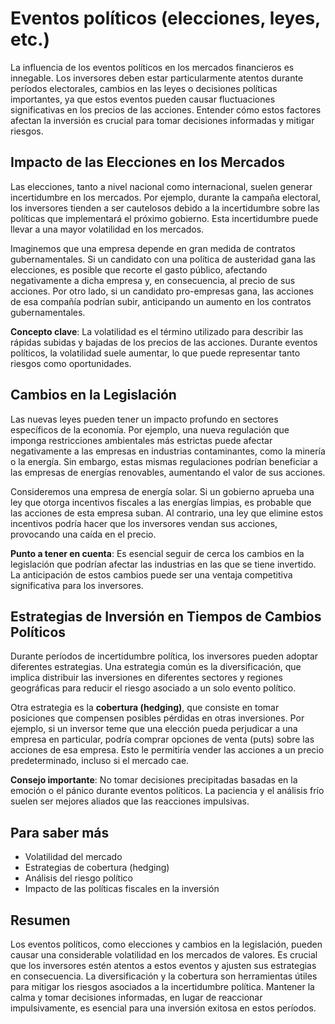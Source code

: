 # Eventos políticos (elecciones, leyes, etc.)

La influencia de los eventos políticos en los mercados financieros es innegable. Los inversores deben estar particularmente atentos durante períodos electorales, cambios en las leyes o decisiones políticas importantes, ya que estos eventos pueden causar fluctuaciones significativas en los precios de las acciones. Entender cómo estos factores afectan la inversión es crucial para tomar decisiones informadas y mitigar riesgos.

## Impacto de las Elecciones en los Mercados

Las elecciones, tanto a nivel nacional como internacional, suelen generar incertidumbre en los mercados. Por ejemplo, durante la campaña electoral, los inversores tienden a ser cautelosos debido a la incertidumbre sobre las políticas que implementará el próximo gobierno. Esta incertidumbre puede llevar a una mayor volatilidad en los mercados.

Imaginemos que una empresa depende en gran medida de contratos gubernamentales. Si un candidato con una política de austeridad gana las elecciones, es posible que recorte el gasto público, afectando negativamente a dicha empresa y, en consecuencia, al precio de sus acciones. Por otro lado, si un candidato pro-empresas gana, las acciones de esa compañía podrían subir, anticipando un aumento en los contratos gubernamentales.

**Concepto clave**: La volatilidad es el término utilizado para describir las rápidas subidas y bajadas de los precios de las acciones. Durante eventos políticos, la volatilidad suele aumentar, lo que puede representar tanto riesgos como oportunidades.

## Cambios en la Legislación

Las nuevas leyes pueden tener un impacto profundo en sectores específicos de la economía. Por ejemplo, una nueva regulación que imponga restricciones ambientales más estrictas puede afectar negativamente a las empresas en industrias contaminantes, como la minería o la energía. Sin embargo, estas mismas regulaciones podrían beneficiar a las empresas de energías renovables, aumentando el valor de sus acciones.

Consideremos una empresa de energía solar. Si un gobierno aprueba una ley que otorga incentivos fiscales a las energías limpias, es probable que las acciones de esta empresa suban. Al contrario, una ley que elimine estos incentivos podría hacer que los inversores vendan sus acciones, provocando una caída en el precio.

**Punto a tener en cuenta**: Es esencial seguir de cerca los cambios en la legislación que podrían afectar las industrias en las que se tiene invertido. La anticipación de estos cambios puede ser una ventaja competitiva significativa para los inversores.

## Estrategias de Inversión en Tiempos de Cambios Políticos

Durante períodos de incertidumbre política, los inversores pueden adoptar diferentes estrategias. Una estrategia común es la diversificación, que implica distribuir las inversiones en diferentes sectores y regiones geográficas para reducir el riesgo asociado a un solo evento político.

Otra estrategia es la **cobertura (hedging)**, que consiste en tomar posiciones que compensen posibles pérdidas en otras inversiones. Por ejemplo, si un inversor teme que una elección pueda perjudicar a una empresa en particular, podría comprar opciones de venta (puts) sobre las acciones de esa empresa. Esto le permitiría vender las acciones a un precio predeterminado, incluso si el mercado cae.

**Consejo importante**: No tomar decisiones precipitadas basadas en la emoción o el pánico durante eventos políticos. La paciencia y el análisis frío suelen ser mejores aliados que las reacciones impulsivas.

## Para saber más

- Volatilidad del mercado
- Estrategias de cobertura (hedging)
- Análisis del riesgo político
- Impacto de las políticas fiscales en la inversión

## Resumen

Los eventos políticos, como elecciones y cambios en la legislación, pueden causar una considerable volatilidad en los mercados de valores. Es crucial que los inversores estén atentos a estos eventos y ajusten sus estrategias en consecuencia. La diversificación y la cobertura son herramientas útiles para mitigar los riesgos asociados a la incertidumbre política. Mantener la calma y tomar decisiones informadas, en lugar de reaccionar impulsivamente, es esencial para una inversión exitosa en estos períodos.